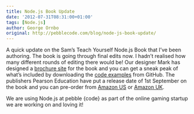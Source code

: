 ```yaml
---
title: Node.js Book Update
date: '2012-07-31T08:31:00+01:00'
tags: [Node.js]
author: George Ornbo
original: http://pebblecode.com/blog/node-js-book-update/
---
```

<p>A quick update on the Sam&rsquo;s Teach Yourself Node.js Book that I&rsquo;ve been authoring. The book is going through final edits now. I hadn&rsquo;t realised how many different rounds of editing there would be! Our designer Mark has designed a <a href="http://nodejsbook.io/">brochure site</a> for the book and you can get a sneak peak of what&rsquo;s included by downloading the <a href="https://github.com/shapeshed/nodejsbook.io.examples/zipball/master">code examples</a> from GitHub. The publishers Pearson Education have put a release date of 1st September on the book and you can pre-order from <a href="http://www.amazon.com/Teach-Yourself-Node-js-Hours-Yourself/dp/0672335956">Amazon US</a> or <a href="http://www.amazon.co.uk/Teach-Yourself-Node-js-Hours-Yourself/dp/0672335956">Amazon UK</a>.</p>

<p>We are using Node.js at pebble {code} as part of the online gaming startup we are working on and loving it!</p>
